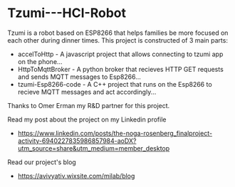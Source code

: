 # Tzumi---HCI-Robot
Tzumi is a robot based on ESP8266 that helps families be more focused on each other during dinner times.
 This project is constructed of 3 main parts:
 - accelToHttp - 
A javascript project that allows connecting to tzumi app on the phone...
 - HttpToMqttBroker - 
A python broker that recieves HTTP GET requests and sends MQTT messages to Esp8266...
 - tzumi-Esp8266-code - 
A C++ project that runs on the Esp8266 to recieve MQTT messages and act accordingly...

Thanks to Omer Erman my R&D partner for this project.

Read my post about the project on my Linkedin profile
 - https://www.linkedin.com/posts/the-noga-rosenberg_finalproject-activity-6940227835986857984-aoDX?utm_source=share&utm_medium=member_desktop

Read our project's blog
 - https://avivyativ.wixsite.com/milab/blog
